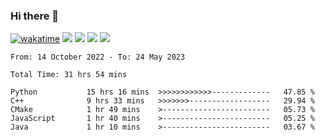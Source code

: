 ### Hi there 👋
[![wakatime](https://wakatime.com/badge/user/368879df-dc38-4b1a-86c4-8a2054a0e074.svg)](https://wakatime.com/@368879df-dc38-4b1a-86c4-8a2054a0e074)
<img src="https://img.shields.io/badge/Windows-0078D6?style=flat&logo=Windows&logoColor=white">
<img src="https://img.shields.io/badge/IntelliJ_IDEA-000000.svg?style=flat&logo=IntelliJ-IDEA&logoColor=white">
<img src="https://img.shields.io/badge/Visual_Studio_Code-007ACC?style=flat&logo=Visual-Studio-Code&logoColor=white">
<img src="https://img.shields.io/badge/Discord-5865F2?label=kano%233578&style=flat&logo=discord&logoColor=white">
<br>


<!--START_SECTION:waka-->

```text
From: 14 October 2022 - To: 24 May 2023

Total Time: 31 hrs 54 mins

Python           15 hrs 16 mins  >>>>>>>>>>>>-------------   47.85 %
C++              9 hrs 33 mins   >>>>>>>------------------   29.94 %
CMake            1 hr 49 mins    >------------------------   05.73 %
JavaScript       1 hr 40 mins    >------------------------   05.25 %
Java             1 hr 10 mins    >------------------------   03.67 %
```

<!--END_SECTION:waka-->
